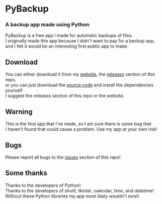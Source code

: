 # PyBackup
### A backup app made using Python  

PyBackup is a free app I made for automatic backups of files.  
I originally made this app because I didn't want to pay for a backup app,  
and I felt it would be an interesting first public app to make.

## Download
You can either download it from my [website](https://gitko01.github.io/website), the [releases](https://github.com/Gitko01/PyBackup/releases) section of this repo,  
or you can just download the [source code](https://github.com/Gitko01/PyBackup/archive/refs/heads/main.zip) and install the dependencies yourself.  
I suggest the releases section of this repo or the website.

## Warning
This is the first app that I've made, so I am sure there is some bug that  
I haven't found that could cause a problem. Use my app at your own risk!

## Bugs
Please report all bugs to the [issues](https://github.com/Gitko01/PyBackup/issues) section of this repo!

## Some thanks
Thanks to the developers of Python!  
Thanks to the developers of shutil, tkinter, calendar, time, and datetime!  
Without these Python libraries my app most likely wouldn't exist!